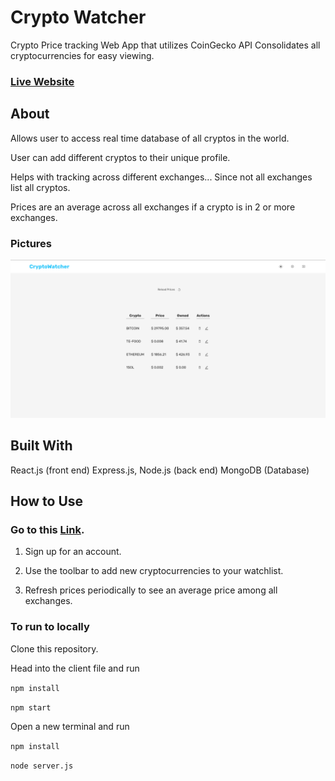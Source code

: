 # Crypto Watcher
Crypto Price tracking Web App that utilizes CoinGecko API
Consolidates all cryptocurrencies for easy viewing.

### [Live Website](https://cryptowatch-fd648a9cb2a4.herokuapp.com/)


## About

Allows user to access real time database of all cryptos in the world.

User can add different cryptos to their unique profile.

Helps with tracking across different exchanges... Since not all exchanges list all cryptos.

Prices are an average across all exchanges if a crypto is in 2 or more exchanges.

### Pictures

![Light Mode](light.png)


## Built With

React.js (front end)
Express.js, Node.js (back end)
MongoDB (Database)

## How to Use

### Go to this [Link](https://cryptowatch-fd648a9cb2a4.herokuapp.com/).

1. Sign up for an account.

2. Use the toolbar to add new cryptocurrencies to your watchlist.

3. Refresh prices periodically to see an average price among all exchanges.


### To run to locally

Clone this repository.

Head into the client file and run

```npm install```

```npm start```

Open a new terminal and run 

```npm install```

```node server.js```



